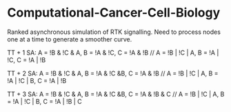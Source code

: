 # Computational-Cancer-Cell-Biology
Ranked asynchronous simulation of RTK signalling. Need to process nodes one at a time to generate a smoother curve.

TT + 1 SA: A = !B & !C & A, B = !A & !C, C = !A & !B  //  A = !B | !C | A, B = !A | !C, C = !A | !B

TT + 2 SA: A = !B & !C & A, B = !A & !C &B, C = !A & !B  //  A = !B | !C | A, B = !A | !C | B, C = !A | !B

TT + 3 SA: A = !B & !C & A, B = !A & !C &B, C = !A & !B & C  //  A = !B | !C | A, B = !A | !C | B, C = !A | !B | C
